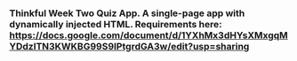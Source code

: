 ### Thinkful Week Two Quiz App. A single-page app with dynamically injected HTML. Requirements here: https://docs.google.com/document/d/1YXhMx3dHYsXMxgqMYDdzlTN3KWKBG99S9IPtgrdGA3w/edit?usp=sharing
